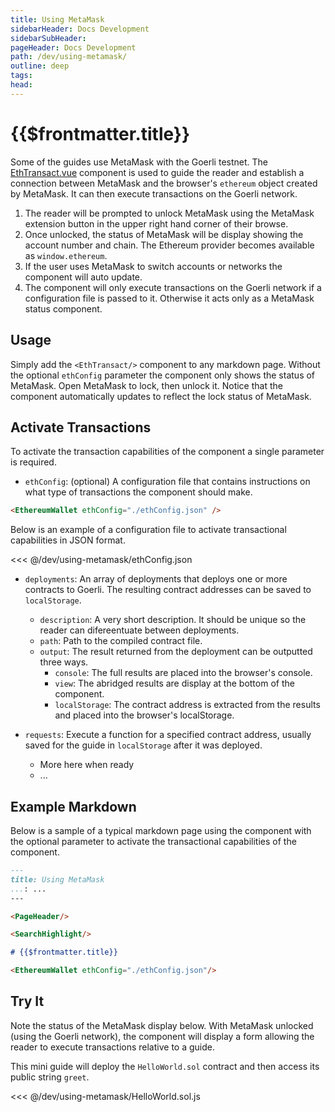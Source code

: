 ```yaml
---
title: Using MetaMask
sidebarHeader: Docs Development
sidebarSubHeader:
pageHeader: Docs Development
path: /dev/using-metamask/
outline: deep
tags:
head:
---
```


<PageHeader/>

<SearchHighlight/>

# {{$frontmatter.title}}

Some of the guides use MetaMask with the Goerli testnet. The
[EthTransact.vue](https://github.com/api3dao/vitepress-docs/blob/main/docs/_components/EthereumWallet.vue)
component is used to guide the reader and establish a connection between
MetaMask and the browser's `ethereum` object created by MetaMask. It can then
execute transactions on the Goerli network.

1. The reader will be prompted to unlock MetaMask using the MetaMask extension
   button in the upper right hand corner of their browse.
2. Once unlocked, the status of MetaMask will be display showing the account
   number and chain. The Ethereum provider becomes available as
   `window.ethereum`.
3. If the user uses MetaMask to switch accounts or networks the component will
   auto update.
4. The component will only execute transactions on the Goerli network if a
   configuration file is passed to it. Otherwise it acts only as a MetaMask
   status component.

## Usage

Simply add the `<EthTransact/>` component to any markdown page. Without the
optional `ethConfig` parameter the component only shows the status of MetaMask.
Open MetaMask to lock, then unlock it. Notice that the component automatically
updates to reflect the lock status of MetaMask.

<EthTransact/>

## Activate Transactions

To activate the transaction capabilities of the component a single parameter is
required.

- `ethConfig`: (optional) A configuration file that contains instructions on
  what type of transactions the component should make.

```html
<EthereumWallet ethConfig="./ethConfig.json" />
```

Below is an example of a configuration file to activate transactional
capabilities in JSON format.

<<< @/dev/using-metamask/ethConfig.json

- `deployments`: An array of deployments that deploys one or more contracts to
  Goerli. The resulting contract addresses can be saved to `localStorage`.

  - `description`: A very short description. It should be unique so the reader
    can difereentuate between deployments.
  - `path`: Path to the compiled contract file.
  - `output`: The result returned from the deployment can be outputted three
    ways.
    - `console`: The full results are placed into the browser's console.
    - `view`: The abridged results are display at the bottom of the component.
    - `localStorage`: The contract address is extracted from the results and
      placed into the browser's localStorage.

- `requests`: Execute a function for a specified contract address, usually saved
  for the guide in `localStorage` after it was deployed.
  - More here when ready
  - ...

## Example Markdown

Below is a sample of a typical markdown page using the component with the
optional parameter to activate the transactional capabilities of the component.

```md
---
title: Using MetaMask
...: ...
---

<PageHeader/>

<SearchHighlight/>

# {{$frontmatter.title}}

<EthereumWallet ethConfig="./ethConfig.json"/>
```

## Try It

Note the status of the MetaMask display below. With MetaMask unlocked (using the
Goerli network), the component will display a form allowing the reader to
execute transactions relative to a guide.

<EthTransact ethConfig="./ethConfig.json"/>

This mini guide will deploy the `HelloWorld.sol` contract and then access its
public string `greet`.

<<< @/dev/using-metamask/HelloWorld.sol.js

<!-- styles for this page only -->
<style>
.app3-button-meta-mask-submit{
    border:steelblue 1px solid;
    padding:5px 10px 5px 10px;
    border-radius:.3em;
    background-color:steelblue;
    color:white;
    font-size:medium;
}
.api3-meta-mask-form-box{
  border:solid gray 1px;padding:15px;width:200px;text-align:center;
}
</style>
